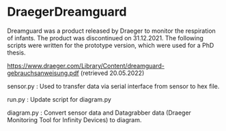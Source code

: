 # DraegerDreamguard

Dreamguard was a product released by Draeger to monitor the respiration of infants. The product was discontinued on 31.12.2021. The following scripts were written for the prototype version, which were used for a PhD thesis.

https://www.draeger.com/Library/Content/dreamguard-gebrauchsanweisung.pdf (retrieved 20.05.2022)

sensor.py : Used to transfer data via serial interface from sensor to hex file.

run.py : Update script for diagram.py

diagram.py : Convert sensor data and Datagrabber data (Draeger Monitoring Tool for Infinity Devices) to diagram.
